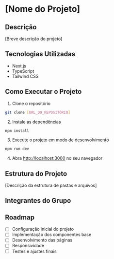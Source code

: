 # [Nome do Projeto]

## Descrição
[Breve descrição do projeto]

## Tecnologias Utilizadas
- Next.js
- TypeScript
- Tailwind CSS

## Como Executar o Projeto

1. Clone o repositório
```bash
git clone [URL_DO_REPOSITÓRIO]
```

2. Instale as dependências
```bash
npm install
```

3. Execute o projeto em modo de desenvolvimento
```bash
npm run dev
```

4. Abra [http://localhost:3000](http://localhost:3000) no seu navegador

## Estrutura do Projeto
[Descrição da estrutura de pastas e arquivos]

## Integrantes do Grupo


## Roadmap
- [ ] Configuração inicial do projeto
- [ ] Implementação dos componentes base
- [ ] Desenvolvimento das páginas
- [ ] Responsividade
- [ ] Testes e ajustes finais